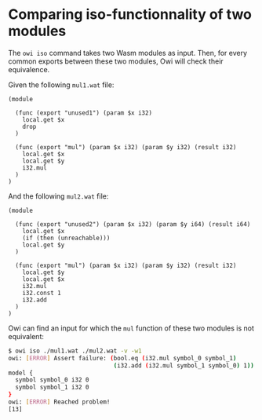# Comparing iso-functionnality of two modules

The `owi iso` command takes two Wasm modules as input.
Then, for every common exports between these two modules, Owi will check their equivalence.

Given the following `mul1.wat` file:

<!-- $MDX file=mul1.wat -->
```wat
(module

  (func (export "unused1") (param $x i32)
    local.get $x
    drop
  )

  (func (export "mul") (param $x i32) (param $y i32) (result i32)
    local.get $x
    local.get $y
    i32.mul
  )
)
```

And the following `mul2.wat` file:


<!-- $MDX file=mul2.wat -->
```wat
(module

  (func (export "unused2") (param $x i32) (param $y i64) (result i64)
    local.get $x
    (if (then (unreachable)))
    local.get $y
  )

  (func (export "mul") (param $x i32) (param $y i32) (result i32)
    local.get $y
    local.get $x
    i32.mul
    i32.const 1
    i32.add
  )
)
```

Owi can find an input for which the `mul` function of these two modules is not equivalent:

```sh
$ owi iso ./mul1.wat ./mul2.wat -v -w1
owi: [ERROR] Assert failure: (bool.eq (i32.mul symbol_0 symbol_1)
                              (i32.add (i32.mul symbol_1 symbol_0) 1))
model {
  symbol symbol_0 i32 0
  symbol symbol_1 i32 0
}
owi: [ERROR] Reached problem!
[13]
```

